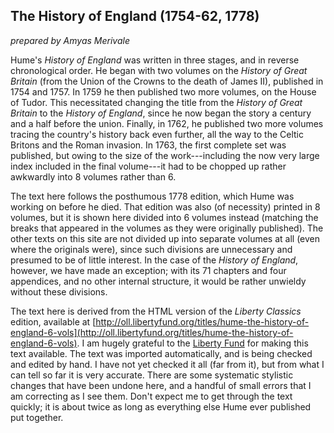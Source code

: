 ## The History of England (1754-62, 1778)

_prepared by Amyas Merivale_

Hume's *History of England* was written in three stages, and in reverse chronological order. He began with two volumes on the *History of Great Britain* (from the Union of the Crowns to the death of James II), published in 1754 and 1757. In 1759 he then published two more volumes, on the House of Tudor. This necessitated changing the title from the *History of Great Britain* to the *History of England*, since he now began the story a century and a half before the union. Finally, in 1762, he published two more volumes tracing the country's history back even further, all the way to the Celtic Britons and the Roman invasion. In 1763, the first complete set was published, but owing to the size of the work---including the now very large index included in the final volume---it had to be chopped up rather awkwardly into 8 volumes rather than 6.

The text here follows the posthumous 1778 edition, which Hume was working on before he died. That edition was also (of necessity) printed in 8 volumes, but it is shown here divided into 6 volumes instead (matching the breaks that appeared in the volumes as they were originally published). The other texts on this site are not divided up into separate volumes at all (even where the originals were), since such divisions are unnecessary and presumed to be of little interest. In the case of the *History of England*, however, we have made an exception; with its 71 chapters and four appendices, and no other internal structure, it would be rather unwieldy without these divisions.

The text here is derived from the HTML version of the *Liberty Classics* edition, available at [http://oll.libertyfund.org/titles/hume-the-history-of-england-6-vols](http://oll.libertyfund.org/titles/hume-the-history-of-england-6-vols). I am hugely grateful to the [Liberty Fund](https://www.libertyfund.org/) for making this text available. The text was imported automatically, and is being checked and edited by hand. I have not yet checked it all (far from it), but from what I can tell so far it is very accurate. There are some systematic stylistic changes that have been undone here, and a handful of small errors that I am correcting as I see them. Don't expect me to get through the text quickly; it is about twice as long as everything else Hume ever published put together.
